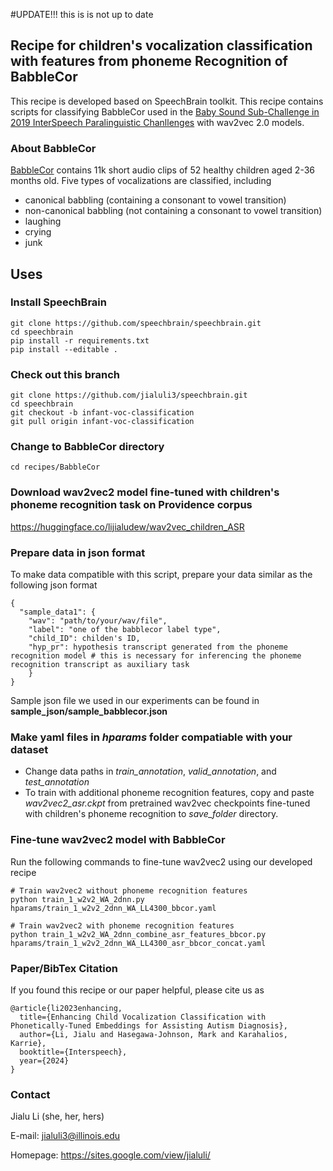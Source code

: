 #UPDATE!!! this is is not up to date
## Recipe for children's vocalization classification with features from phoneme Recognition of BabbleCor   
This recipe is developed based on SpeechBrain toolkit. This recipe contains scripts for classifying BabbleCor used in the [Baby Sound Sub-Challenge in 2019 InterSpeech Paralinguistic Chanllenges](https://www.isca-archive.org/interspeech_2019/schuller19_interspeech.pdf) with wav2vec 2.0 models.

### About BabbleCor
[BabbleCor](https://pubmed.ncbi.nlm.nih.gov/33497512/) contains 11k short audio clips of 52 healthy children aged 2-36 months old. Five types of vocalizations are classified, including 
- canonical babbling (containing a consonant to vowel transition)
- non-canonical babbling (not containing a consonant to vowel transition)
- laughing
- crying
- junk

## Uses
### Install SpeechBrain
```
git clone https://github.com/speechbrain/speechbrain.git
cd speechbrain
pip install -r requirements.txt
pip install --editable .

```

### Check out this branch
```
git clone https://github.com/jialuli3/speechbrain.git
cd speechbrain
git checkout -b infant-voc-classification
git pull origin infant-voc-classification
```

### Change to BabbleCor directory
```
cd recipes/BabbleCor
```

### Download wav2vec2 model fine-tuned with children's phoneme recognition task on Providence corpus

https://huggingface.co/lijialudew/wav2vec_children_ASR


### Prepare data in json format ###
To make data compatible with this script, prepare your data similar as the following json format
```
{
  "sample_data1": {
    "wav": "path/to/your/wav/file",
    "label": "one of the babblecor label type",
    "child_ID": childen's ID,
    "hyp_pr": hypothesis transcript generated from the phoneme recognition model # this is necessary for inferencing the phoneme recognition transcript as auxiliary task
    }
}
```

Sample json file we used in our experiments can be found in **sample_json/sample_babblecor.json**

### Make yaml files in *hparams* folder compatiable with your dataset
- Change data paths in *train_annotation*, *valid_annotation*, and *test_annotation*
- To train with additional phoneme recognition features, copy and paste *wav2vec2_asr.ckpt* from pretrained wav2vec checkpoints fine-tuned with children's phoneme recognition to *save_folder* directory.

### Fine-tune wav2vec2 model with BabbleCor ###

Run the following commands to fine-tune wav2vec2 using our developed recipe

```
# Train wav2vec2 without phoneme recognition features
python train_1_w2v2_WA_2dnn.py hparams/train_1_w2v2_2dnn_WA_LL4300_bbcor.yaml

# Train wav2vec2 with phoneme recognition features
python train_1_w2v2_WA_2dnn_combine_asr_features_bbcor.py hparams/train_1_w2v2_2dnn_WA_LL4300_asr_bbcor_concat.yaml
```

### Paper/BibTex Citation
If you found this recipe or our paper helpful, please cite us as

```
@article{li2023enhancing,
  title={Enhancing Child Vocalization Classification with Phonetically-Tuned Embeddings for Assisting Autism Diagnosis},
  author={Li, Jialu and Hasegawa-Johnson, Mark and Karahalios, Karrie},
  booktitle={Interspeech},
  year={2024}
}
```

### Contact
Jialu Li (she, her, hers)

E-mail: jialuli3@illinois.edu

Homepage: https://sites.google.com/view/jialuli/